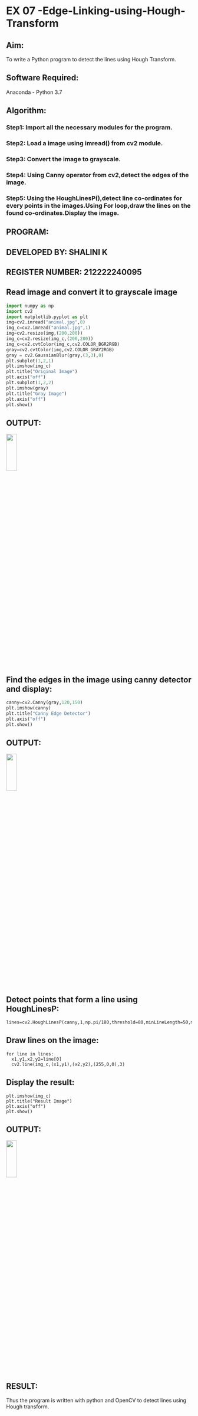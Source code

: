 # EX 07 -Edge-Linking-using-Hough-Transform
## Aim:
To write a Python program to detect the lines using Hough Transform.

## Software Required:
Anaconda - Python 3.7

## Algorithm:
### Step1: Import all the necessary modules for the program.
### Step2: Load a image using imread() from cv2 module.
### Step3: Convert the image to grayscale.
### Step4: Using Canny operator from cv2,detect the edges of the image.
### Step5: Using the HoughLinesP(),detect line co-ordinates for every points in the images.Using For loop,draw the lines on the found co-ordinates.Display the image.

## PROGRAM:
## DEVELOPED BY: SHALINI K
## REGISTER NUMBER: 212222240095
## Read image and convert it to grayscale image

```py
import numpy as np
import cv2
import matplotlib.pyplot as plt
img=cv2.imread("animal.jpg",0)
img_c=cv2.imread("animal.jpg",1)
img=cv2.resize(img,(200,200))
img_c=cv2.resize(img_c,(200,200))
img_c=cv2.cvtColor(img_c,cv2.COLOR_BGR2RGB)
gray=cv2.cvtColor(img,cv2.COLOR_GRAY2RGB)
gray = cv2.GaussianBlur(gray,(3,3),0)
plt.subplot(1,2,1)
plt.imshow(img_c)
plt.title("Original Image")
plt.axis("off")
plt.subplot(1,2,2)
plt.imshow(gray)
plt.title("Gray Image")
plt.axis("off")
plt.show()
```
## OUTPUT:
<img height=16% width=24% src="https://github.com/shalinikannan23/Edge-Linking-using-Hough-Transformm/assets/118656529/50102cfa-cf67-4cc1-8e9a-e200f98b1284">

## Find the edges in the image using canny detector and display:
```py
canny=cv2.Canny(gray,120,150)
plt.imshow(canny)
plt.title("Canny Edge Detector")
plt.axis("off")
plt.show()
```
## OUTPUT:
<img height=16% width=24% src="https://github.com/shalinikannan23/Edge-Linking-using-Hough-Transformm/assets/118656529/b1677670-9641-4306-894d-193bb249ffa0">

## Detect points that form a line using HoughLinesP:
```PY
lines=cv2.HoughLinesP(canny,1,np.pi/180,threshold=80,minLineLength=50,maxLineGap=250)
```
## Draw lines on the image:
```PY
for line in lines:
  x1,y1,x2,y2=line[0]
  cv2.line(img_c,(x1,y1),(x2,y2),(255,0,0),3)
```
## Display the result:
```PY
plt.imshow(img_c)
plt.title("Result Image")
plt.axis("off")
plt.show()
```
## OUTPUT:

<img height=16% width=24% src="https://github.com/shalinikannan23/Edge-Linking-using-Hough-Transformm/assets/118656529/10e97ed2-1840-4667-a4a0-6cd4eeb178dd">

## RESULT:

Thus the program is written with python and OpenCV to detect lines using Hough transform.
